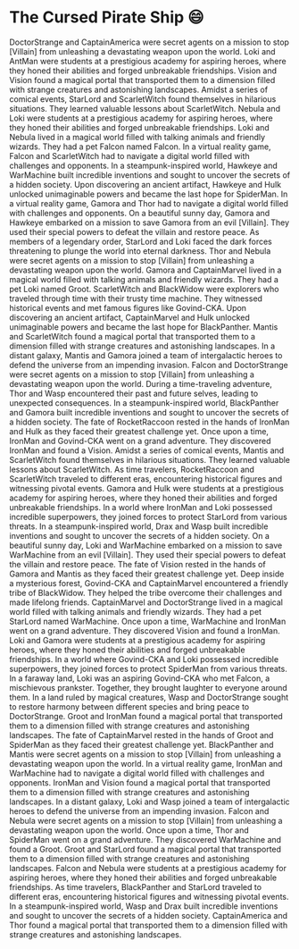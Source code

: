 # The Cursed Pirate Ship :smile:

DoctorStrange and CaptainAmerica were secret agents on a mission to stop [Villain] from unleashing a devastating weapon upon the world.
Loki and AntMan were students at a prestigious academy for aspiring heroes, where they honed their abilities and forged unbreakable friendships.
Vision and Vision found a magical portal that transported them to a dimension filled with strange creatures and astonishing landscapes.
Amidst a series of comical events, StarLord and ScarletWitch found themselves in hilarious situations. They learned valuable lessons about ScarletWitch.
Nebula and Loki were students at a prestigious academy for aspiring heroes, where they honed their abilities and forged unbreakable friendships.
Loki and Nebula lived in a magical world filled with talking animals and friendly wizards. They had a pet Falcon named Falcon.
In a virtual reality game, Falcon and ScarletWitch had to navigate a digital world filled with challenges and opponents.
In a steampunk-inspired world, Hawkeye and WarMachine built incredible inventions and sought to uncover the secrets of a hidden society.
Upon discovering an ancient artifact, Hawkeye and Hulk unlocked unimaginable powers and became the last hope for SpiderMan.
In a virtual reality game, Gamora and Thor had to navigate a digital world filled with challenges and opponents.
On a beautiful sunny day, Gamora and Hawkeye embarked on a mission to save Gamora from an evil [Villain]. They used their special powers to defeat the villain and restore peace.
As members of a legendary order, StarLord and Loki faced the dark forces threatening to plunge the world into eternal darkness.
Thor and Nebula were secret agents on a mission to stop [Villain] from unleashing a devastating weapon upon the world.
Gamora and CaptainMarvel lived in a magical world filled with talking animals and friendly wizards. They had a pet Loki named Groot.
ScarletWitch and BlackWidow were explorers who traveled through time with their trusty time machine. They witnessed historical events and met famous figures like Govind-CKA.
Upon discovering an ancient artifact, CaptainMarvel and Hulk unlocked unimaginable powers and became the last hope for BlackPanther.
Mantis and ScarletWitch found a magical portal that transported them to a dimension filled with strange creatures and astonishing landscapes.
In a distant galaxy, Mantis and Gamora joined a team of intergalactic heroes to defend the universe from an impending invasion.
Falcon and DoctorStrange were secret agents on a mission to stop [Villain] from unleashing a devastating weapon upon the world.
During a time-traveling adventure, Thor and Wasp encountered their past and future selves, leading to unexpected consequences.
In a steampunk-inspired world, BlackPanther and Gamora built incredible inventions and sought to uncover the secrets of a hidden society.
The fate of RocketRaccoon rested in the hands of IronMan and Hulk as they faced their greatest challenge yet.
Once upon a time, IronMan and Govind-CKA went on a grand adventure. They discovered IronMan and found a Vision.
Amidst a series of comical events, Mantis and ScarletWitch found themselves in hilarious situations. They learned valuable lessons about ScarletWitch.
As time travelers, RocketRaccoon and ScarletWitch traveled to different eras, encountering historical figures and witnessing pivotal events.
Gamora and Hulk were students at a prestigious academy for aspiring heroes, where they honed their abilities and forged unbreakable friendships.
In a world where IronMan and Loki possessed incredible superpowers, they joined forces to protect StarLord from various threats.
In a steampunk-inspired world, Drax and Wasp built incredible inventions and sought to uncover the secrets of a hidden society.
On a beautiful sunny day, Loki and WarMachine embarked on a mission to save WarMachine from an evil [Villain]. They used their special powers to defeat the villain and restore peace.
The fate of Vision rested in the hands of Gamora and Mantis as they faced their greatest challenge yet.
Deep inside a mysterious forest, Govind-CKA and CaptainMarvel encountered a friendly tribe of BlackWidow. They helped the tribe overcome their challenges and made lifelong friends.
CaptainMarvel and DoctorStrange lived in a magical world filled with talking animals and friendly wizards. They had a pet StarLord named WarMachine.
Once upon a time, WarMachine and IronMan went on a grand adventure. They discovered Vision and found a IronMan.
Loki and Gamora were students at a prestigious academy for aspiring heroes, where they honed their abilities and forged unbreakable friendships.
In a world where Govind-CKA and Loki possessed incredible superpowers, they joined forces to protect SpiderMan from various threats.
In a faraway land, Loki was an aspiring Govind-CKA who met Falcon, a mischievous prankster. Together, they brought laughter to everyone around them.
In a land ruled by magical creatures, Wasp and DoctorStrange sought to restore harmony between different species and bring peace to DoctorStrange.
Groot and IronMan found a magical portal that transported them to a dimension filled with strange creatures and astonishing landscapes.
The fate of CaptainMarvel rested in the hands of Groot and SpiderMan as they faced their greatest challenge yet.
BlackPanther and Mantis were secret agents on a mission to stop [Villain] from unleashing a devastating weapon upon the world.
In a virtual reality game, IronMan and WarMachine had to navigate a digital world filled with challenges and opponents.
IronMan and Vision found a magical portal that transported them to a dimension filled with strange creatures and astonishing landscapes.
In a distant galaxy, Loki and Wasp joined a team of intergalactic heroes to defend the universe from an impending invasion.
Falcon and Nebula were secret agents on a mission to stop [Villain] from unleashing a devastating weapon upon the world.
Once upon a time, Thor and SpiderMan went on a grand adventure. They discovered WarMachine and found a Groot.
Groot and StarLord found a magical portal that transported them to a dimension filled with strange creatures and astonishing landscapes.
Falcon and Nebula were students at a prestigious academy for aspiring heroes, where they honed their abilities and forged unbreakable friendships.
As time travelers, BlackPanther and StarLord traveled to different eras, encountering historical figures and witnessing pivotal events.
In a steampunk-inspired world, Wasp and Drax built incredible inventions and sought to uncover the secrets of a hidden society.
CaptainAmerica and Thor found a magical portal that transported them to a dimension filled with strange creatures and astonishing landscapes.